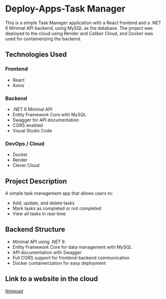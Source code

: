 # Deploy-Apps-Task Manager

This is a simple Task Manager application with a React frontend and a .NET 6 Minimal API backend, using MySQL as the database. The project was deployed to the cloud using Render and Caliber Cloud, and Docker was used for containerizing the backend.

## Technologies Used

### Frontend
- React  
- Axios  

### Backend
- .NET 6 Minimal API  
- Entity Framework Core with MySQL  
- Swagger for API documentation  
- CORS enabled  
- Visual Studio Code  

### DevOps / Cloud
- Docker  
- Render  
- Clever Cloud 

## Project Description

A simple task management app that allows users to:
- Add, update, and delete tasks  
- Mark tasks as completed or not completed  
- View all tasks in real-time  

## Backend Structure

- Minimal API using .NET 6  
- Entity Framework Core for data management with MySQL  
- API documentation with Swagger  
- Full CORS support for frontend-backend communication  
- Docker containerization for easy deployment  

 ## Link to a website in the cloud
[Notepad](https://todolistreact-master-vs8d.onrender.com/)
